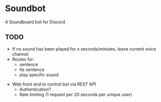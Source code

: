 # Soundbot

A Soundboard bot for Discord

## TODO

* If no sound has been played for x seconds/minutes, leave current voice channel
* Routes for:
  * sentence
  * tts sentence
  * play specific sound

- Web front end to control bot via REST API
  * Authentication?
  * Rate limiting (1 request per 20 seconds per unique user)
